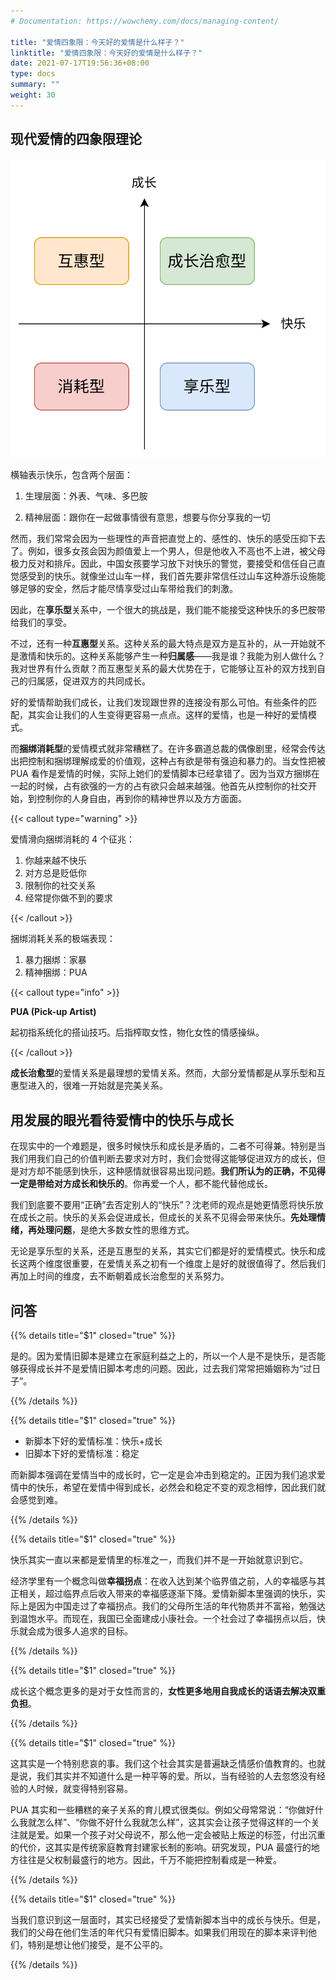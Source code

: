 ```yaml
---
# Documentation: https://wowchemy.com/docs/managing-content/

title: "爱情四象限：今天好的爱情是什么样子？"
linktitle: "爱情四象限：今天好的爱情是什么样子？"
date: 2021-07-17T19:56:36+08:00
type: docs
summary: ""
weight: 30
---
```


<!--more-->

## 现代爱情的四象限理论

![](48216457b5029c34705f0050f0bde716.svg)

横轴表示快乐，包含两个层面：

1. 生理层面：外表、气味、多巴胺

2. 精神层面：跟你在一起做事情很有意思，想要与你分享我的一切

然而，我们常常会因为一些理性的声音把直觉上的、感性的、快乐的感受压抑下去了。例如，很多女孩会因为颜值爱上一个男人，但是他收入不高也不上进，被父母极力反对和排斥。因此，中国女孩要学习放下对快乐的警觉，要接受和信任自己直觉感受到的快乐。就像坐过山车一样，我们首先要非常信任过山车这种游乐设施能够足够的安全，然后才能尽情享受过山车带给我们的刺激。

因此，在**享乐型**关系中，一个很大的挑战是，我们能不能接受这种快乐的多巴胺带给我们的享受。

不过，还有一种**互惠型**关系。这种关系的最大特点是双方是互补的，从一开始就不是激情和快乐的。这种关系能够产生一种**归属感**——我是谁？我能为别人做什么？我对世界有什么贡献？而互惠型关系的最大优势在于，它能够让互补的双方找到自己的归属感，促进双方的共同成长。

好的爱情帮助我们成长，让我们发现跟世界的连接没有那么可怕。有些条件的匹配，其实会让我们的人生变得更容易一点点。这样的爱情，也是一种好的爱情模式。

而**捆绑消耗型**的爱情模式就非常糟糕了。在许多霸道总裁的偶像剧里，经常会传达出把控制和捆绑理解成爱的价值观，这种占有欲是带有强迫和暴力的。当女性把被 PUA 看作是爱情的时候，实际上她们的爱情脚本已经拿错了。因为当双方捆绑在一起的时候，占有欲强的一方的占有欲只会越来越强。他首先从控制你的社交开始，到控制你的人身自由，再到你的精神世界以及方方面面。

{{< callout type="warning" >}}

爱情滑向捆绑消耗的 4 个征兆：

1. 你越来越不快乐
2. 对方总是贬低你
3. 限制你的社交关系
4. 经常提你做不到的要求

{{< /callout >}}

捆绑消耗关系的极端表现：

1. 暴力捆绑：家暴
2. 精神捆绑：PUA

{{< callout type="info" >}}

**PUA (Pick-up Artist)**

起初指系统化的搭讪技巧。后指榨取女性，物化女性的情感操纵。

{{< /callout >}}

**成长治愈型**的爱情关系是最理想的爱情关系。然而，大部分爱情都是从享乐型和互惠型进入的，很难一开始就是完美关系。

## 用发展的眼光看待爱情中的快乐与成长

在现实中的一个难题是，很多时候快乐和成长是矛盾的，二者不可得兼。特别是当我们用我们自己的价值判断去要求对方时，我们会觉得这能够促进双方的成长，但是对方却不能感到快乐，这种感情就很容易出现问题。**我们所认为的正确，不见得一定是带给对方成长和快乐的**。你再爱一个人，都不能代替他成长。

我们到底要不要用“正确”去否定别人的“快乐”？沈老师的观点是她更情愿将快乐放在成长之前。快乐的关系会促进成长，但成长的关系不见得会带来快乐。**先处理情绪，再处理问题**，是绝大多数女性的思维方式。

无论是享乐型的关系，还是互惠型的关系，其实它们都是好的爱情模式。快乐和成长这两个维度很重要，在爱情关系之初有一个维度上是好的就很值得了。然后我们再加上时间的维度，去不断朝着成长治愈型的关系努力。

## 问答

{{% details title="$1" closed="true" %}}

是的。因为爱情旧脚本是建立在家庭利益之上的，所以一个人是不是快乐，是否能够获得成长并不是爱情旧脚本考虑的问题。因此，过去我们常常把婚姻称为“过日子”。

{{% /details %}}

{{% details title="$1" closed="true" %}}

- 新脚本下好的爱情标准：快乐+成长
- 旧脚本下好的爱情标准：稳定

而新脚本强调在爱情当中的成长时，它一定是会冲击到稳定的。正因为我们追求爱情中的快乐，希望在爱情中得到成长，必然会和稳定不变的观念相悖，因此我们就会感觉到难。

{{% /details %}}

{{% details title="$1" closed="true" %}}

快乐其实一直以来都是爱情里的标准之一，而我们并不是一开始就意识到它。

经济学里有一个概念叫做**幸福拐点**：在收入达到某个临界值之前，人的幸福感与其正相关，超过临界点后收入带来的幸福感逐渐下降。爱情新脚本里强调的快乐，实际上是因为中国走过了幸福拐点。我们的父母所生活的年代物质并不富裕，勉强达到温饱水平。而现在，我国已全面建成小康社会。一个社会过了幸福拐点以后，快乐就会成为很多人追求的目标。

{{% /details %}}

{{% details title="$1" closed="true" %}}

成长这个概念更多的是对于女性而言的，**女性更多地用自我成长的话语去解决双重负担**。

{{% /details %}}

{{% details title="$1" closed="true" %}}

这其实是一个特别悲哀的事。我们这个社会其实是普遍缺乏情感价值教育的。也就是说，我们其实并不知道什么是一种平等的爱。所以，当有经验的人去忽悠没有经验的人时候，就变得特别容易。

PUA 其实和一些糟糕的亲子关系的育儿模式很类似。例如父母常常说：“你做好什么我就怎么样”、“你做不好什么我就怎么样”，这其实会让孩子觉得这样的一个关注就是爱。如果一个孩子对父母说不，那么他一定会被贴上叛逆的标签，付出沉重的代价，这其实是传统家庭教育封建家长制的影响。研究发现，PUA 最盛行的地方往往是父权制最盛行的地方。因此，千万不能把控制看成是一种爱。

{{% /details %}}

{{% details title="$1" closed="true" %}}

当我们意识到这一层面时，其实已经接受了爱情新脚本当中的成长与快乐。但是，我们的父母在他们生活的年代只有爱情旧脚本。如果我们用现在的脚本来评判他们，特别是想让他们接受，是不公平的。

{{% /details %}}
